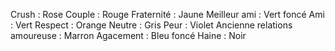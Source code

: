 Crush : Rose
Couple : Rouge
Fraternité : Jaune
Meilleur ami : Vert foncé
Ami : Vert
Respect : Orange
Neutre : Gris
Peur : Violet
Ancienne relations amoureuse : Marron
Agacement : Bleu foncé
Haine : Noir
